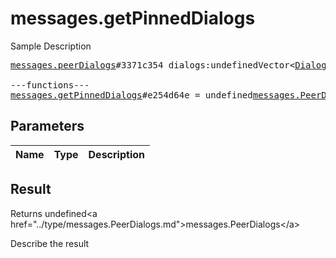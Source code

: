 # messages.getPinnedDialogs

Sample Description

<pre>
<a href="../constructor/messages.peerDialogs">messages.peerDialogs</a>#3371c354 dialogs:undefinedVector&lt;<a href="../type/Dialog.md">Dialog</a>&gt; messages:undefinedVector&lt;<a href="../type/Message.md">Message</a>&gt; chats:undefinedVector&lt;<a href="../type/Chat.md">Chat</a>&gt; users:undefinedVector&lt;<a href="../type/User.md">User</a>&gt; state:undefined<a href="../type/updates.State.md">updates.State</a> = undefined<a href="../type/messages.PeerDialogs.md">messages.PeerDialogs</a>;

---functions---
<a href="../method/messages.getPinnedDialogs.md">messages.getPinnedDialogs</a>#e254d64e = undefined<a href="../type/messages.PeerDialogs.md">messages.PeerDialogs</a>;
</pre>

## Parameters

| Name | Type | Description |
|------|:----:|-------------|

## Result

Returns undefined&lt;a href=&#34;../type/messages.PeerDialogs.md&#34;&gt;messages.PeerDialogs&lt;/a&gt;

Describe the result

